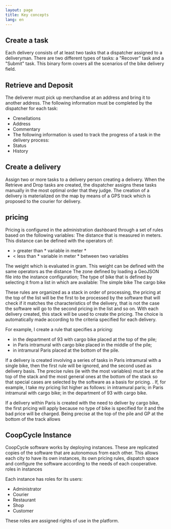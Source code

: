 ```yaml
---
layout: page
title: Key concepts
lang: en
---
```


Create a task
---------------

Each delivery consists of at least two tasks that a dispatcher assigned to a deliveryman.
There are two different types of tasks: a "Recover" task and a "Submit" task.
This binary form covers all the scenarios of the bike delivery field.

## Retrieve and Deposit

The deliverer must pick up merchandise at an address and bring it to another address. The following information must be completed by the dispatcher for each task:
- Crenellations
- Address
- Commentary
- The following information is used to track the progress of a task in the delivery process:
- Status
- History

Create a delivery
-------------------

Assign two or more tasks to a delivery person creating a delivery. When the Retrieve and Drop tasks are created, the dispatcher assigns these tasks manually in the most optimal order that they judge. The creation of a delivery is materialized on the map by means of a GPS track which is proposed to the courier for delivery.

pricing
-------------

Pricing is configured in the administration dashboard through a set of rules based on the following variables:
The distance that is measured in meters. This distance can be defined with the operators of:
- &gt; greater than * variable in meter *
- &lt; less than * variable in meter *
between two variables

The weight which is evaluated in gram. This weight can be defined with the same operators as the distance
The zone defined by loading a GeoJSON file into the instance configuration;
The type of bike that is defined by selecting it from a list in which are available:
The simple bike
The cargo bike

These rules are organized as a stack in order of processing, the pricing at the top of the list will be the first to be processed by the software that will check if it matches the characteristics of the delivery, that is not the case the software will go to the second pricing in the list and so on. With each delivery created, this stack will be used to create the pricing. The choice is automatically made according to the criteria specified for each delivery.

For example, I create a rule that specifies a pricing:
- in the department of 93 with cargo bike placed at the top of the pile;
- in Paris intramural with cargo bike placed in the middle of the pile;
- in intramural Paris placed at the bottom of the pile.

If a delivery is created involving a series of tasks in Paris intramural with a single bike, then the first rule will be ignored, and the second used as delivery basis. The precise rules (ie with the most variables) must be at the top of the stack and the most general ones at the bottom of the stack so that special cases are selected by the software as a basis for pricing. . If, for example, I take my pricing list higher as follows:
in intramural paris;
in Paris intramural with cargo bike;
in the department of 93 with cargo bike.

If a delivery within Paris is created with the need to deliver by cargo bike, the first pricing will apply because no type of bike is specified for it and the bad price will be charged. Being precise at the top of the pile and GP at the bottom of the track allows

CoopCycle Instance
------------------

CoopCycle software works by deploying instances. These are replicated copies of the software that are autonomous from each other. This allows each city to have its own instances, its own pricing rules, dispatch space and configure the software according to the needs of each cooperative.
roles in instances

Each instance has roles for its users:
- Administrator
- Courier
- Restaurant
- Shop
- Customer

These roles are assigned rights of use in the platform.
